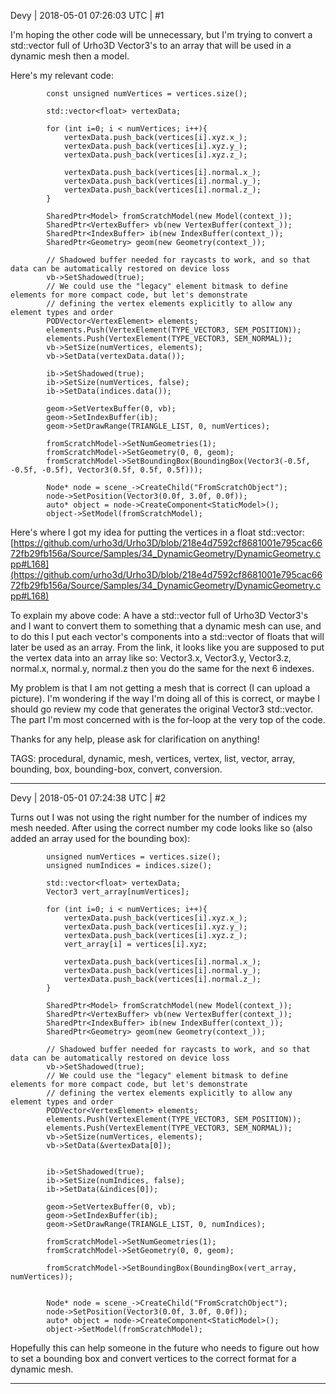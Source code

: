 Devy | 2018-05-01 07:26:03 UTC | #1

I'm hoping the other code will be unnecessary, but I'm trying to convert a std::vector full of Urho3D Vector3's to an array that will be used in a dynamic mesh then a model.

Here's my relevant code:

            const unsigned numVertices = vertices.size();

            std::vector<float> vertexData;
            
            for (int i=0; i < numVertices; i++){
                vertexData.push_back(vertices[i].xyz.x_);
                vertexData.push_back(vertices[i].xyz.y_);
                vertexData.push_back(vertices[i].xyz.z_);

                vertexData.push_back(vertices[i].normal.x_);
                vertexData.push_back(vertices[i].normal.y_);
                vertexData.push_back(vertices[i].normal.z_);
            }

            SharedPtr<Model> fromScratchModel(new Model(context_));
            SharedPtr<VertexBuffer> vb(new VertexBuffer(context_));
            SharedPtr<IndexBuffer> ib(new IndexBuffer(context_));
            SharedPtr<Geometry> geom(new Geometry(context_));

            // Shadowed buffer needed for raycasts to work, and so that data can be automatically restored on device loss
            vb->SetShadowed(true);
            // We could use the "legacy" element bitmask to define elements for more compact code, but let's demonstrate
            // defining the vertex elements explicitly to allow any element types and order
            PODVector<VertexElement> elements;
            elements.Push(VertexElement(TYPE_VECTOR3, SEM_POSITION));
            elements.Push(VertexElement(TYPE_VECTOR3, SEM_NORMAL));
            vb->SetSize(numVertices, elements);
            vb->SetData(vertexData.data());

            ib->SetShadowed(true);
            ib->SetSize(numVertices, false);
            ib->SetData(indices.data());

            geom->SetVertexBuffer(0, vb);
            geom->SetIndexBuffer(ib);
            geom->SetDrawRange(TRIANGLE_LIST, 0, numVertices);

            fromScratchModel->SetNumGeometries(1);
            fromScratchModel->SetGeometry(0, 0, geom);
            fromScratchModel->SetBoundingBox(BoundingBox(Vector3(-0.5f, -0.5f, -0.5f), Vector3(0.5f, 0.5f, 0.5f)));

            Node* node = scene_->CreateChild("FromScratchObject");
            node->SetPosition(Vector3(0.0f, 3.0f, 0.0f));
            auto* object = node->CreateComponent<StaticModel>();
            object->SetModel(fromScratchModel);

Here's where I got my idea for putting the vertices in a float std::vector: [https://github.com/urho3d/Urho3D/blob/218e4d7592cf8681001e795cac6672fb29fb156a/Source/Samples/34_DynamicGeometry/DynamicGeometry.cpp#L168](https://github.com/urho3d/Urho3D/blob/218e4d7592cf8681001e795cac6672fb29fb156a/Source/Samples/34_DynamicGeometry/DynamicGeometry.cpp#L168)

To explain my above code: A have a std::vector full of Urho3D Vector3's and I want to convert them to something that a dynamic mesh can use, and to do this I put each vector's components into a std::vector of floats that will later be used as an array. From the link, it looks like you are supposed to put the vertex data into an array like so: Vector3.x, Vector3.y, Vector3.z, normal.x, normal.y, normal.z then you do the same for the next 6 indexes.

My problem is that I am not getting a mesh that is correct (I can upload a picture). I'm wondering if the way I'm doing all of this is correct, or maybe I should go review my code that generates the original Vector3 std::vector. The part I'm most concerned with is the for-loop at the very top of the code.

Thanks for any help, please ask for clarification on anything!

TAGS: procedural, dynamic, mesh, vertices, vertex, list, vector, array, bounding, box, bounding-box, convert, conversion.

-------------------------

Devy | 2018-05-01 07:24:38 UTC | #2

Turns out I was not using the right number for the number of indices my mesh needed. After using the correct number my code looks like so (also added an array used for the bounding box):
                
            unsigned numVertices = vertices.size();
            unsigned numIndices = indices.size();

            std::vector<float> vertexData;
            Vector3 vert_array[numVertices];
            
            for (int i=0; i < numVertices; i++){
                vertexData.push_back(vertices[i].xyz.x_);
                vertexData.push_back(vertices[i].xyz.y_);
                vertexData.push_back(vertices[i].xyz.z_);
                vert_array[i] = vertices[i].xyz;

                vertexData.push_back(vertices[i].normal.x_);
                vertexData.push_back(vertices[i].normal.y_);
                vertexData.push_back(vertices[i].normal.z_);
            }

            SharedPtr<Model> fromScratchModel(new Model(context_));
            SharedPtr<VertexBuffer> vb(new VertexBuffer(context_));
            SharedPtr<IndexBuffer> ib(new IndexBuffer(context_));
            SharedPtr<Geometry> geom(new Geometry(context_));

            // Shadowed buffer needed for raycasts to work, and so that data can be automatically restored on device loss
            vb->SetShadowed(true);
            // We could use the "legacy" element bitmask to define elements for more compact code, but let's demonstrate
            // defining the vertex elements explicitly to allow any element types and order
            PODVector<VertexElement> elements;
            elements.Push(VertexElement(TYPE_VECTOR3, SEM_POSITION));
            elements.Push(VertexElement(TYPE_VECTOR3, SEM_NORMAL));
            vb->SetSize(numVertices, elements);
            vb->SetData(&vertexData[0]);
            

            ib->SetShadowed(true);
            ib->SetSize(numIndices, false);
            ib->SetData(&indices[0]);

            geom->SetVertexBuffer(0, vb);
            geom->SetIndexBuffer(ib);
            geom->SetDrawRange(TRIANGLE_LIST, 0, numIndices);

            fromScratchModel->SetNumGeometries(1);
            fromScratchModel->SetGeometry(0, 0, geom);

            fromScratchModel->SetBoundingBox(BoundingBox(vert_array, numVertices));

            
            Node* node = scene_->CreateChild("FromScratchObject");
            node->SetPosition(Vector3(0.0f, 3.0f, 0.0f));
            auto* object = node->CreateComponent<StaticModel>();
            object->SetModel(fromScratchModel);

Hopefully this can help someone in the future who needs to figure out how to set a bounding box and convert vertices to the correct format for a dynamic mesh.

-------------------------


